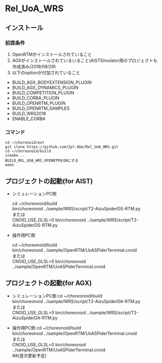 # Rel_UoA_WRS

## インストール  
### 前提条件  
1. OpenRTMがインストールされていること  
2. AGXがインストールされているいること(AISTSimulator用のプロジェクトも作成済み/2019/09/29)  
3. 以下のoptionが付加されていること  
* BUILD_AGX_BODYEXTENSION_PLUGIN  
* BUILD_AGX_DYNAMICS_PLUGIN  
* BUILD_COMPETITION_PLUGIN  
* BUILD_CORBA_PLUGIN  
* BUILD_OPENRTM_PLUGIN  
* BUILD_OPENRTM_SAMPLES  
* BUILD_WRS2018  
* ENABLE_CORBA  






### コマンド
    cd ~/chorenoid/ext   
    git clone https://github.com/Ipl-Abe/Rel_UoA_WRS.git  
    cd ~/choreonoid/build   
    ccmake ..   
    BUILD_REL_UOA_WRS_OPENRTMをONにする  
    make   
    
## プロジェクトの起動(for AIST)
* シミュレーションPC側  
    
    cd ~/choreonoid/build   
    bin/choreonoid ../sample/WRS/script/T2-AizuSpiderDS-RTM.py  
    または  
    CNOID_USE_GLSL=0 bin/choreonoid ../sample/WRS/script/T2-AizuSpiderDS-RTM.py  

* 操作用PC側  
    
    cd ~/choreonoid/build   
    bin/choreonoid ../sample/OpenRTM/UoASPiderTerminal.cnoid  
    または  
    CNOID_USE_GLSL=0 bin/choreonoid ../sample/OpenRTM/UoASPiderTerminal.cnoid  

## プロジェクトの起動(for AGX)
* シミュレーションPC側
    cd ~/choreonoid/build   
    bin/choreonoid ../sample/WRS/script/T2-AizuSpiderDA-RTM.py  
    または  
    CNOID_USE_GLSL=0 bin/choreonoid ../sample/WRS/script/T2-AizuSpiderDA-RTM.py  
    
* 操作用PC側
    cd ~/choreonoid/build  
    bin/choreonoid ../sample/OpenRTM/UoASPiderTerminal.cnoid  
    または  
    CNOID_USE_GLSL=0 bin/choreonoid ../sample/OpenRTM/UoASPiderTerminal.cnoid  
##(逐次更新予定)
